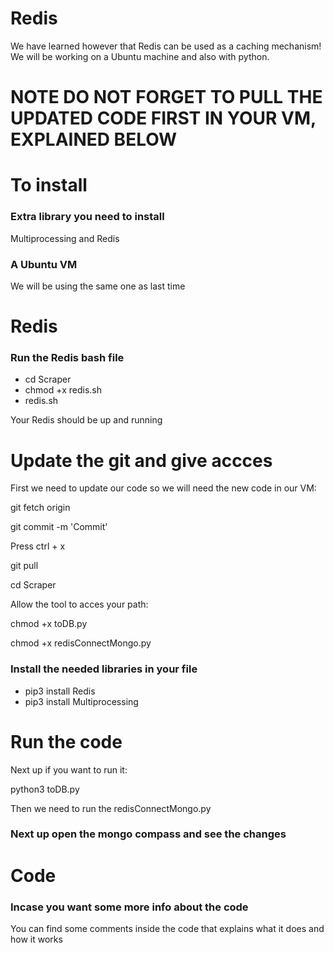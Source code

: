 # Redis
We have learned however that Redis can be used as a caching mechanism!
We will be working on a Ubuntu machine and also with python.
<br>
<h1>NOTE DO NOT FORGET TO PULL THE UPDATED CODE FIRST IN YOUR VM, EXPLAINED BELOW</h1>

<h1>To install</h1>
<h3>Extra library you need to install</h3>
  Multiprocessing and Redis
<h3>A Ubuntu VM </h3>
<p>We will be using the same one as last time</p>

<h1>Redis</h1>
<h3>Run the Redis bash file</h3>
<ul>
 <li>cd Scraper</li>
 <li>chmod +x redis.sh</li>
 <li>redis.sh</li>
</ul>
<p>Your Redis should be up and running</p>

<h1>Update the git and give accces</h1>
<p>First we need to update our code so we will need the new code in our VM:</p>

<p>git fetch origin</p>
<p>git commit -m 'Commit'</p>
<p>Press ctrl + x</p>
<p>git pull</p>
<p>cd Scraper</p>

<p>Allow the tool to acces your path:</p>

<p>chmod +x toDB.py</p>
<p>chmod +x redisConnectMongo.py</p>

<h3>Install the needed libraries in your file</h3>
<ul>
  <li>pip3 install Redis</li>
  <li>pip3 install Multiprocessing</li>
  </ul>

<h1>Run the code</h1>

<p>Next up if you want to run it:</p>
<p>python3 toDB.py</p>
<p>Then we need to run the redisConnectMongo.py</p>

<h3>Next up open the mongo compass and see the changes </h3>

<h1>Code</h1>
<h3>Incase you want some more info about the code </h3>
<p>You can find some comments inside the code that explains what it does and how it works</p>

